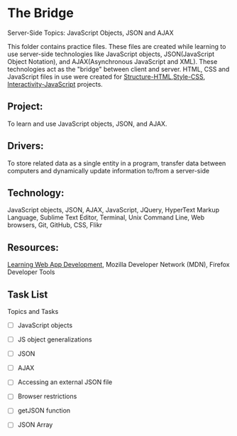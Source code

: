 # The Bridge
Server-Side Topics: JavaScript Objects, JSON and AJAX

This folder contains practice files.  These files are created while learning to use server-side technologies like JavaScript objects, JSON(JavaScript Object Notation), and AJAX(Asynchronous JavaScript and XML). These technologies act as the "bridge" between client and server. HTML, CSS and JavaScript files in use were created for [Structure-HTML](https://github.com/Nat34/Structure-HTML.git),[Style-CSS](https://github.com/Nat34/Style-CSS.git), [Interactivity-JavaScript](https://github.com/Nat34/Interactivity-JavaScript.git) projects.

## Project: 
To learn and use JavaScript objects, JSON, and AJAX.

## Drivers:
To store related data as a single entity in a program, transfer data between computers and dynamically update information to/from a server-side

## Technology: 
JavaScript objects, JSON, AJAX, JavaScript, JQuery, HyperText Markup Language, Sublime Text Editor, Terminal, Unix Command Line, Web browsers, Git, GitHub, CSS, Flikr

## Resources: 
[Learning Web App Development](https://github.com/semmypurewal/LearningWebAppDev), Mozilla Developer Network (MDN), Firefox Developer Tools

## Task List

Topics and Tasks
- [ ] JavaScript objects
- [ ] JS object generalizations
- [ ] JSON
- [ ] AJAX
- [ ] Accessing an external JSON file
- [ ] Browser restrictions
- [ ] getJSON function
- [ ] JSON Array


